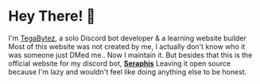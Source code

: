 # Hey There! 👋
I'm [TegaBytez](https://seraphis.xyz/u/tegabytez), a solo Discord bot developer & a learning website builder
Most of this website was not created by me, I actually don't know who it was someone just DMed me.. Now I maintain it. But besides that this is the official website for my discord bot, **[Seraphis](https://seraphis.xyz)**
Leaving it open source because I'm lazy and wouldn't feel like doing anything else to be honest.
